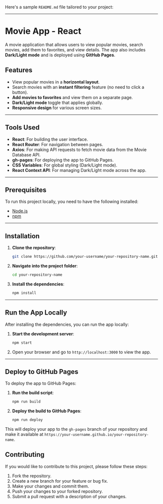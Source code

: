 Here's a sample `README.md` file tailored to your project:

---

# Movie App - React

A movie application that allows users to view popular movies, search movies, add them to favorites, and view details. The app also includes **Dark/Light mode** and is deployed using **GitHub Pages**.

## Features

- View popular movies in a **horizontal layout**.
- Search movies with an **instant filtering** feature (no need to click a button).
- **Add movies to favorites** and view them on a separate page.
- **Dark/Light mode** toggle that applies globally.
- **Responsive design** for various screen sizes.

---

## Tools Used

- **React**: For building the user interface.
- **React Router**: For navigation between pages.
- **Axios**: For making API requests to fetch movie data from the Movie Database API.
- **gh-pages**: For deploying the app to GitHub Pages.
- **CSS Variables**: For global styling (Dark/Light mode).
- **React Context API**: For managing Dark/Light mode across the app.

---

## Prerequisites

To run this project locally, you need to have the following installed:

- [Node.js](https://nodejs.org/)
- [npm](https://npmjs.com/)

---

## Installation

1. **Clone the repository**:
   ```bash
   git clone https://github.com/your-username/your-repository-name.git
   ```

2. **Navigate into the project folder**:
   ```bash
   cd your-repository-name
   ```

3. **Install the dependencies**:
   ```bash
   npm install
   ```

---

## Run the App Locally

After installing the dependencies, you can run the app locally:

1. **Start the development server**:
   ```bash
   npm start
   ```

2. Open your browser and go to `http://localhost:3000` to view the app.

---

## Deploy to GitHub Pages

To deploy the app to GitHub Pages:

1. **Run the build script**:
   ```bash
   npm run build
   ```

2. **Deploy the build to GitHub Pages**:
   ```bash
   npm run deploy
   ```

This will deploy your app to the `gh-pages` branch of your repository and make it available at `https://your-username.github.io/your-repository-name`.

## Contributing

If you would like to contribute to this project, please follow these steps:

1. Fork the repository.
2. Create a new branch for your feature or bug fix.
3. Make your changes and commit them.
4. Push your changes to your forked repository.
5. Submit a pull request with a description of your changes.
